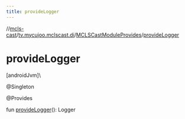 ```yaml
---
title: provideLogger
---
```

//[mcls-cast](../../../index.html)/[tv.mycujoo.mclscast.di](../index.html)/[MCLSCastModuleProvides](index.html)/[provideLogger](provide-logger.html)



# provideLogger



[androidJvm]\




@Singleton



@Provides



fun [provideLogger](provide-logger.html)(): Logger




